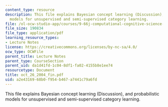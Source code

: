 ```yaml
---
content_type: resource
description: This file explains Bayesian concept learning (Discussion), and probabilistic
  models for unsupervised and semi-supervised category learning.
file: /ol-ocw-studio-app/courses/9-66j-computational-cognitive-science-fall-2004/a2e4316968b0f954b467a7441c79a6fd_oct_26_2004_fin.pdf
file_size: 190834
file_type: application/pdf
learning_resource_types:
- Lecture Notes
license: https://creativecommons.org/licenses/by-nc-sa/4.0/
ocw_type: OCWFile
parent_title: Lecture Notes
parent_type: CourseSection
parent_uid: da1d41fd-1c04-8df1-fa02-4155b8e1ee74
resourcetype: Document
title: oct_26_2004_fin.pdf
uid: a2e43169-68b0-f954-b467-a7441c79a6fd
---
```

This file explains Bayesian concept learning (Discussion), and probabilistic models for unsupervised and semi-supervised category learning.